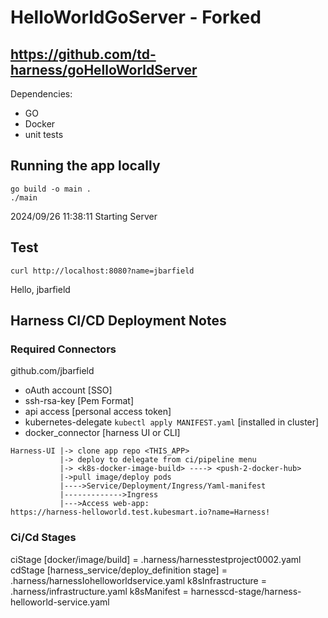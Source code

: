 # HelloWorldGoServer  - Forked
## https://github.com/td-harness/goHelloWorldServer
Dependencies:
* GO 
* Docker
* unit tests

## Running the app locally
```
go build -o main .
./main
```
2024/09/26 11:38:11 Starting Server
## Test
`curl http://localhost:8080?name=jbarfield`

Hello, jbarfield

## Harness CI/CD Deployment Notes

### Required Connectors
github.com/jbarfield
* oAuth account [SSO]
* ssh-rsa-key [Pem Format]
* api access [personal access token]
* kubernetes-delegate `kubectl apply MANIFEST.yaml` [installed in cluster]
* docker_connector [harness UI or CLI]

```
Harness-UI |-> clone app repo <THIS_APP>
           |-> deploy to delegate from ci/pipeline menu
           |-> <k8s-docker-image-build> ----> <push-2-docker-hub>
           |->pull image/deploy pods
           |---->Service/Deployment/Ingress/Yaml-manifest
           |------------->Ingress
           |--->Access web-app: 
https://harness-helloworld.test.kubesmart.io?name=Harness!
```
### Ci/Cd Stages
ciStage [docker/image/build] = .harness/harnesstestproject0002.yaml
cdStage [harness_service/deploy_definition stage] = .harness/harnessIohelloworldservice.yaml
k8sInfrastructure = .harness/infrastructure.yaml
k8sManifest = harnesscd-stage/harness-helloworld-service.yaml
